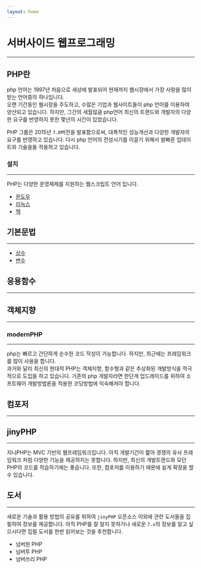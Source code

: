 ```yaml
---
layout: home
---
```


# 서버사이드 웹프로그래밍
---

## PHP란
php 언어는 1997년 처음으로 세상에 발표되어 현재까지 웹시장에서 가장 사랑을 많이 받는 언어중의 하나입니다.  
오랜 기간동인 웹시장을 주도하고, 수많은 기업과 웹사이트들이 php 언어를 이용하여 양산되고 있습니다. 
하지만, 그간의 세월많큼 php언어 최신의 트랜드와 개발자의 다양한 요구를 반영하지 못한 몇년의 시간이 있었습니다.

PHP 그룹은 2015년 `7.0`버전을 발표함으로써, 대폭적인 성능개선과 다양한 개발자의 요구를 반영하고 있습니다. 
다시 php 언어의 전성시기를 이끌기 위해서 발빠른 업데이트와 기술을들 적용하고 있습니다.

### 설치
---
PHP는 다양한 운영체제를 지원하는 웹스크립트 언어 입니다.
* [윈도우](./install/windows)
* [리눅스](./install/linux)
* [맥](./install/mac)

## 기본문법
---
* [상수](./basic/const)
* [변수](./basic/variable)

## 응용함수
---


## 객체지향
---


### modernPHP
---
php는 빠르고 간단하게 순수한 코드 작성이 가능합니다. 하지만, 최근에는 프레임워크를 많이 사용을 합니다.  
과거와 달리 최신의 현대적 PHP는 객체지향, 함수형과 같은 추상화된 개발방식을 적극적으로 도입을 하고 있습니다.
기존의 php 개발자라면 한단게 업드레이드를 위하여 소프트웨어 개발방법론을 적용한 코딩방법에 익숙해져야 합니다. 

## 컴포저
---

## jinyPHP
---
지니PHP는 MVC 기반의 웹프레임워크입니다. 아직 개발기간이 짧아 경쟁의 유사 프레임워크 처럼 다양한 기능을 제공하지는 못합니다. 하지만, 최신의 개발트랜드와 모던PHP의 코드를 학습하기에는 좋습니다. 또한, 컴포저를 이용하기 때문에 쉽게 확장을 할 수 있습니다. 

## 도서
---
새로운 기술과 활용 방법의 공유를 위하여 `jinyPHP` 오픈소스 이외에 관련 도서들을 집필하여 정보를 제공합니다.
아직 PHP를 잘 알지 못하거나 새로운 `7.x`의 정보를 알고 싶으시다면 집필 도서를 한번 읽어보는 것을 추천합니다.

* 넘버원 PHP
* 넘버투 PHP
* 넘버쓰리 PHP
